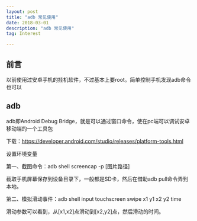 ```yaml
---
layout: post
title: "adb 常见使用"
date: 2018-03-01
description: "adb 常见使用"
tag: Interest

---
```


## 前言

以前使用过安卓手机的挂机软件，不过基本上要root。简单控制手机发现adb命令也可以

## adb

adb即Android Debug Bridge，就是可以通过窗口命令，使在pc端可以调试安卓移动端的一个工具包


下载：https://developer.android.com/studio/releases/platform-tools.html

设置环境变量



第一、截图命令：adb shell screencap -p [图片路径]

截取手机屏幕保存到设备目录下，一般都是SD卡，然后在借助adb pull命令弄到本地。


第二、模拟滑动事件：adb shell input touchscreen swipe x1 y1 x2 y2 time

滑动参数可以看到，从[x1,x2]点滑动到[x2,y2]点，然后滑动的时间。



